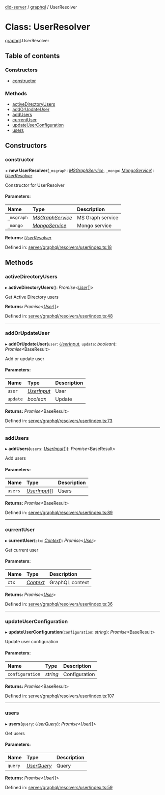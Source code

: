 [did-server](../README.md) / [graphql](../modules/graphql.md) / UserResolver

# Class: UserResolver

[graphql](../modules/graphql.md).UserResolver

## Table of contents

### Constructors

- [constructor](graphql.userresolver.md#constructor)

### Methods

- [activeDirectoryUsers](graphql.userresolver.md#activedirectoryusers)
- [addOrUpdateUser](graphql.userresolver.md#addorupdateuser)
- [addUsers](graphql.userresolver.md#addusers)
- [currentUser](graphql.userresolver.md#currentuser)
- [updateUserConfiguration](graphql.userresolver.md#updateuserconfiguration)
- [users](graphql.userresolver.md#users)

## Constructors

### constructor

\+ **new UserResolver**(`_msgraph`: [*MSGraphService*](services.msgraphservice.md), `_mongo`: [*MongoService*](services.mongoservice.md)): [*UserResolver*](graphql.userresolver.md)

Constructor for UserResolver

#### Parameters:

Name | Type | Description |
:------ | :------ | :------ |
`_msgraph` | [*MSGraphService*](services.msgraphservice.md) | MS Graph service   |
`_mongo` | [*MongoService*](services.mongoservice.md) | Mongo service    |

**Returns:** [*UserResolver*](graphql.userresolver.md)

Defined in: [server/graphql/resolvers/user/index.ts:18](https://github.com/Puzzlepart/did/blob/dev/server/graphql/resolvers/user/index.ts#L18)

## Methods

### activeDirectoryUsers

▸ **activeDirectoryUsers**(): *Promise*<[*User*](graphql.user.md)[]\>

Get Active Directory users

**Returns:** *Promise*<[*User*](graphql.user.md)[]\>

Defined in: [server/graphql/resolvers/user/index.ts:48](https://github.com/Puzzlepart/did/blob/dev/server/graphql/resolvers/user/index.ts#L48)

___

### addOrUpdateUser

▸ **addOrUpdateUser**(`user`: [*UserInput*](graphql.userinput.md), `update`: *boolean*): *Promise*<BaseResult\>

Add or update user

#### Parameters:

Name | Type | Description |
:------ | :------ | :------ |
`user` | [*UserInput*](graphql.userinput.md) | User   |
`update` | *boolean* | Update    |

**Returns:** *Promise*<BaseResult\>

Defined in: [server/graphql/resolvers/user/index.ts:73](https://github.com/Puzzlepart/did/blob/dev/server/graphql/resolvers/user/index.ts#L73)

___

### addUsers

▸ **addUsers**(`users`: [*UserInput*](graphql.userinput.md)[]): *Promise*<BaseResult\>

Add users

#### Parameters:

Name | Type | Description |
:------ | :------ | :------ |
`users` | [*UserInput*](graphql.userinput.md)[] | Users    |

**Returns:** *Promise*<BaseResult\>

Defined in: [server/graphql/resolvers/user/index.ts:89](https://github.com/Puzzlepart/did/blob/dev/server/graphql/resolvers/user/index.ts#L89)

___

### currentUser

▸ **currentUser**(`ctx`: [*Context*](graphql_context.context.md)): *Promise*<[*User*](graphql.user.md)\>

Get current user

#### Parameters:

Name | Type | Description |
:------ | :------ | :------ |
`ctx` | [*Context*](graphql_context.context.md) | GraphQL context    |

**Returns:** *Promise*<[*User*](graphql.user.md)\>

Defined in: [server/graphql/resolvers/user/index.ts:36](https://github.com/Puzzlepart/did/blob/dev/server/graphql/resolvers/user/index.ts#L36)

___

### updateUserConfiguration

▸ **updateUserConfiguration**(`configuration`: *string*): *Promise*<BaseResult\>

Update user configuration

#### Parameters:

Name | Type | Description |
:------ | :------ | :------ |
`configuration` | *string* | Configuration    |

**Returns:** *Promise*<BaseResult\>

Defined in: [server/graphql/resolvers/user/index.ts:107](https://github.com/Puzzlepart/did/blob/dev/server/graphql/resolvers/user/index.ts#L107)

___

### users

▸ **users**(`query`: [*UserQuery*](graphql.userquery.md)): *Promise*<[*User*](graphql.user.md)[]\>

Get users

#### Parameters:

Name | Type | Description |
:------ | :------ | :------ |
`query` | [*UserQuery*](graphql.userquery.md) | Query    |

**Returns:** *Promise*<[*User*](graphql.user.md)[]\>

Defined in: [server/graphql/resolvers/user/index.ts:59](https://github.com/Puzzlepart/did/blob/dev/server/graphql/resolvers/user/index.ts#L59)
